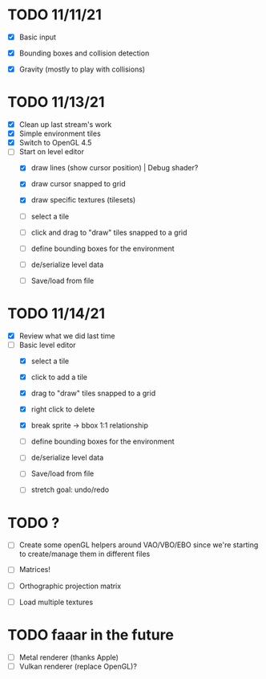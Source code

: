 # TODO 11/11/21
- [x] Basic input
- [x] Bounding boxes and collision detection
- [x] Gravity (mostly to play with collisions)


# TODO 11/13/21
- [x] Clean up last stream's work
- [x] Simple environment tiles
- [x] Switch to OpenGL 4.5
- [ ] Start on level editor
	- [x] draw lines (show cursor position) | Debug shader?
	- [x] draw cursor snapped to grid
	- [x] draw specific textures (tilesets)
	- [ ] select a tile
	- [ ] click and drag to "draw" tiles snapped to a grid
	- [ ] define bounding boxes for the environment
	- [ ] de/serialize level data
	- [ ] Save/load from file


# TODO 11/14/21
- [x] Review what we did last time
- [ ] Basic level editor
	- [x] select a tile
	- [x] click to add a tile
	- [x] drag to "draw" tiles snapped to a grid
	- [x] right click to delete
	- [x] break sprite -> bbox 1:1 relationship
	- [ ] define bounding boxes for the environment
	- [ ] de/serialize level data
	- [ ] Save/load from file
	- [ ] stretch goal: undo/redo


# TODO ?
- [ ] Create some openGL helpers around VAO/VBO/EBO since we're starting to create/manage them in different files
- [ ] Matrices!
- [ ] Orthographic projection matrix
- [ ] Load multiple textures


# TODO faaar in the future
- [ ] Metal renderer (thanks Apple)
- [ ] Vulkan renderer (replace OpenGL)?
